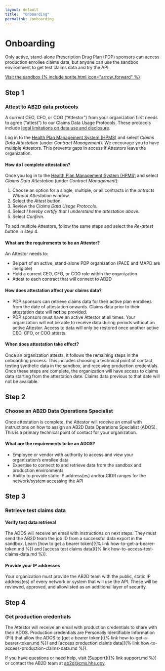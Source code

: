 ```yaml
---
layout: default
title:  "Onboarding"
permalink: /onboarding
---
```


# Onboarding

Only active, stand-alone Prescription Drug Plan (PDP) sponsors can access production enrollee claims data, but anyone can use the sandbox environment to get test claims data and try the API.

<a href="https://docs.google.com/document/d/19gV19BHBqGVezAcpNAm90DlVYlXKZSoW3Tvg4N9Bkq8/edit?usp=sharing" class="usa-button usa-button--unstyled">Visit the sandbox {% include sprite.html icon="arrow_forward" %}</a>
## Step 1


### Attest to AB2D data protocols

A current CEO, CFO, or COO  (“Attestor”) from your organization first needs to agree (“attest") to our Claims Data Usage Protocols. These protocols include [legal limitations on data use and disclosure](https://www.federalregister.gov/documents/2019/04/16/2019-06822/medicare-and-medicaid-programs-policy-and-technical-changes-to-the-medicare-advantage-medicare#page-15745).

Log in to the [Health Plan Management System (HPMS)](https://hpms.cms.gov/app/ng/home/) and select _Claims Data Attestation_ (under _Contract Management_). We encourage you to have multiple Attestors. This prevents gaps in access if Attestors leave the organization. 

#### How do I complete attestation?
Once you log in to the [Health Plan Management System (HPMS)](https://hpms.cms.gov/app/ng/home/) and select _Claims Data Attestation_ (under _Contract Management_):
1. Choose an option for a single, multiple, or all contracts in the _ontracts Without Attestation_ window.
2. Select the _Attest_ button.
3. Review the _Claims Data Usage Protocols_.
4. Select _I hereby certify that I understand the attestation above_.
5. Select _Confirm_.

To add multiple Attestors, follow the same steps and select the _Re-attest_ button in step 4.


#### What are the requirements to be an Attestor?

An Attestor needs to:

- Be part of an active, stand-alone PDP organization (PACE and MAPD are ineligible)
- Hold a current CEO, CFO, or COO role within the organization
- Attest to each contract that will connect to AB2D

#### How does attestation affect your claims data?

- PDP sponsors can retrieve claims data for their active plan enrollees from the date of attestation onwards. Claims data prior to their attestation date will **not** be provided.
- PDP sponsors must have an active Attestor at all times. Your organization will not be able to receive data during periods without an active Attestor. Access to data will only be restored once another active CEO, CFO, or COO attests.


#### When does attestation take effect?
Once an organization attests, it follows the remaining steps in the onboarding process. This includes choosing a technical point of contact, testing synthetic data in the sandbox, and receiving production credentials. Once these steps are complete, the organization will have access to claims data starting from the attestation date. Claims data previous to that date will not be available.

## Step 2

### Choose an AB2D Data Operations Specialist

Once attestation is complete, the Attestor will receive an email with instructions on how to assign an AB2D Data Operations Specialist (ADOS). This is a primary technical point of contact for your organization.

#### What are the requirements to be an ADOS?

- Employee or vendor with authority to access and view your organization’s enrollee data
- Expertise to connect to and retrieve data from the sandbox and production environments
- Ability to provide static IP address(es) and/or CIDR ranges for the network/system accessing the API

## Step 3

### Retrieve test claims data

#### Verify test data retrieval

The ADOS will receive an email with instructions on next steps. They must send the AB2D team the job ID from a successful data export in the sandbox.  Learn [how to get a bearer token]({% link how-to-get-a-bearer-token.md %}) and [access test claims data]({% link how-to-access-test-claims-data.md %}).
#### Provide your IP addresses

Your organization must provide the AB2D team with the public, static IP address(es) of every network or system that will use the API. These will be reviewed, approved, and allowlisted as an additional layer of security.  

## Step 4

### Get production credentials

The Attestor will receive an email with production credentials to share with their ADOS.  Production credentials are Personally Identifiable Information (PII) that allow the ADOS to [get a bearer token]({% link how-to-get-a-bearer-token.md %}) and [access production claims data]({% link how-to-access-production-claims-data.md %}).

If you have questions or need help, visit [Support]({% link support.md %}) or contact the AB2D team at [ab2d@cms.hhs.gov](mailto:ab2d@cms.hhs.gov).
